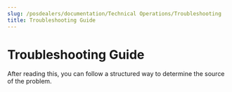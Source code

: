 ```yaml
---
slug: /posdealers/documentation/Technical Operations/Troubleshooting
title: Troubleshooting Guide
---
```

# Troubleshooting Guide

After reading this, you can follow a structured way to determine the source of the problem.
